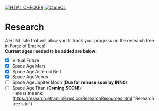 [![HTML CHECKER](https://github.com/WindowsSystemAdmin/research/actions/workflows/HTMLCHECK.yml/badge.svg?branch=main&event=push)](https://github.com/WindowsSystemAdmin/research/actions/workflows/HTMLCHECK.yml)
[![CodeQL](https://github.com/WindowsSystemAdmin/research/actions/workflows/codeql.yml/badge.svg?event=push)](https://github.com/WindowsSystemAdmin/research/actions/workflows/codeql.yml)
# Research
A HTML site that will allow you to track your progress on the research tree in Forge of Empires!\
**Current ages needed to be added are below:** 
- [X] Virtual Future
- [X] Space Age Mars
- [X] Space Age Asteroid Belt
- [X] Space Age Venus
- [ ] Space Age Jupiter Moon (**Due for release soon by INNO**)
- [ ] Space Age Titan (**Coming SOON!**)\
Here is the link: (https://research.ethanlin9.repl.co/ResearchResources.html "Research tree site")

